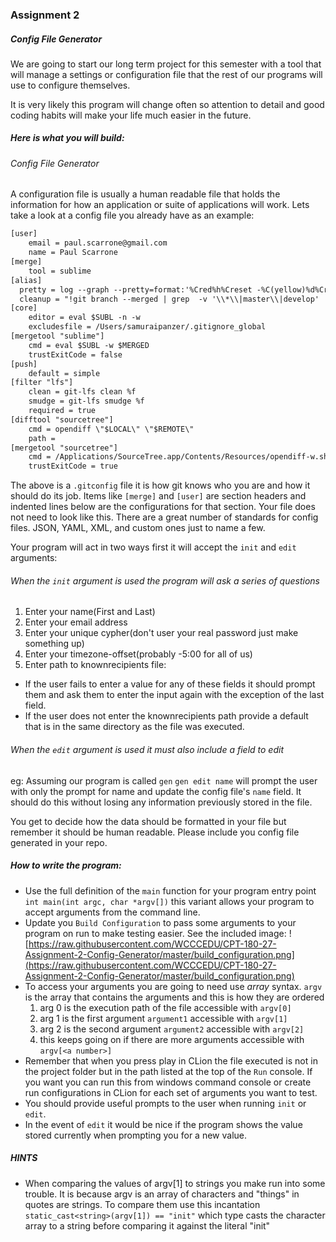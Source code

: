 ### Assignment 2
##### Config File Generator
We are going to start our long term project for this semester with a tool that will manage a settings or configuration file that the rest of our programs will use to configure themselves.

It is very likely this program will change often so attention to detail and good coding habits will make your life much easier in the future.

##### Here is what you will build:
###### Config File Generator
A configuration file is usually a human readable file that holds the information for how an application or suite of applications will work. Lets take a look at a config file you already have as an example:
```txt
[user]
	email = paul.scarrone@gmail.com
	name = Paul Scarrone
[merge]
	tool = sublime
[alias]
  pretty = log --graph --pretty=format:'%Cred%h%Creset -%C(yellow)%d%Creset %s %Cgreen(%cr) %C(bold blue)<%an>%Creset' --abbrev-commit --date=relative
  cleanup = "!git branch --merged | grep  -v '\\*\\|master\\|develop' | xargs -n 1 git branch -d"
[core]
	editor = eval $SUBL -n -w
	excludesfile = /Users/samuraipanzer/.gitignore_global
[mergetool "sublime"]
	cmd = eval $SUBL -w $MERGED
	trustExitCode = false
[push]
	default = simple
[filter "lfs"]
	clean = git-lfs clean %f
	smudge = git-lfs smudge %f
	required = true
[difftool "sourcetree"]
	cmd = opendiff \"$LOCAL\" \"$REMOTE\"
	path =
[mergetool "sourcetree"]
	cmd = /Applications/SourceTree.app/Contents/Resources/opendiff-w.sh \"$LOCAL\" \"$REMOTE\" -ancestor \"$BASE\" -merge \"$MERGED\"
	trustExitCode = true
```
The above is a `.gitconfig` file it is how git knows who you are and how it should do its job. Items like `[merge]` and `[user]` are section headers and indented lines below are the configurations for that section.
Your file does not need to look like this. There are a great number of standards for config files. JSON, YAML, XML, and custom ones just to name a few.

Your program will act in two ways first it will accept the `init` and `edit` arguments:
###### When the `init` argument is used the program will ask a series of questions
1. Enter your name(First and Last)
2. Enter your email address
3. Enter your unique cypher(don't user your real password just make something up)
4. Enter your timezone-offset(probably -5:00 for all of us)
5. Enter path to knownrecipients file:
- If the user fails to enter a value for any of these fields it should prompt them and ask them to enter the input again with the exception of the last field.
- If the user does not enter the knownrecipients path provide a default that is in the same directory as the file was executed.

###### When the `edit` argument is used it must also include a field to edit 
eg: Assuming our program is called `gen` `gen edit name` will prompt the user with only the prompt for name and update the config file's `name` field. It should do this without losing any information previously stored in the file.

You get to decide how the data should be formatted in your file but remember it should be human readable. Please include you config file generated in your repo.

##### How to write the program:
- Use the full definition of the `main` function for your program entry point `int main(int argc, char *argv[])` this variant allows your program to accept arguments from the command line.
- Update you `Build Configuration` to pass some arguments to your program on run to make testing easier. See the included image: ![https://raw.githubusercontent.com/WCCCEDU/CPT-180-27-Assignment-2-Config-Generator/master/build_configuration.png](https://raw.githubusercontent.com/WCCCEDU/CPT-180-27-Assignment-2-Config-Generator/master/build_configuration.png)
- To access your arguments you are going to need use _array_ syntax. `argv` is the array that contains the arguments and this is how they are ordered
  1. arg 0 is the execution path of the file accessible with `argv[0]`
  2. arg 1 is the first argument `argument1` accessible with `argv[1]`
  3. arg 2 is the second argument `argument2` accessible with `argv[2]`
  4. this keeps going on if there are more arguments accessible with `argv[<a number>]`
- Remember that when you press play in CLion the file executed is not in the project folder but in the path listed at the top of the `Run` console. If you want you can run this from windows command console or create run configurations in CLion for each set of arguments you want to test.
- You should provide useful prompts to the user when running `init` or `edit`.
- In the event of `edit` it would be nice if the program shows the value stored currently when prompting you for a new value.

##### HINTS
- When comparing the values of argv[1] to strings you make run into some trouble. It is because argv is an array of characters and "things" in quotes are strings. To compare them use this incantation `static_cast<string>(argv[1]) == "init"` which type casts the character array to a string before comparing it against the literal "init"
